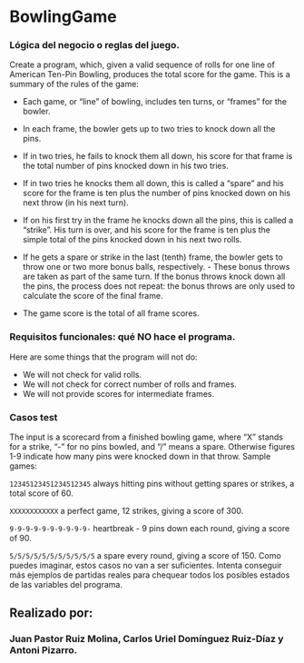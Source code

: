 # BowlingGame


### Lógica del negocio o reglas del juego.

Create a program, which, given a valid sequence of rolls for one line of American Ten-Pin Bowling,
produces the total score for the game. This is a summary of the rules of the game:

- Each game, or “line” of bowling, includes ten turns, or “frames” for the bowler.
- In each frame, the bowler gets up to two tries to knock down all the pins.

- If in two tries, he fails to knock them all down, his score for that frame is the total number of pins
  knocked down in his two tries.
- If in two tries he knocks them all down, this is called a “spare” and his score for the frame is ten
  plus the number of pins knocked down on his next throw (in his next turn).
- If on his first try in the frame he knocks down all the pins, this is called a “strike”. His turn is over,
  and his score for the frame is ten plus the simple total of the pins knocked down in his next two
  rolls.
- If he gets a spare or strike in the last (tenth) frame, the bowler gets to throw one or two more
  bonus balls, respectively. - These bonus throws are taken as part of the same turn. If the bonus
  throws knock down all the pins, the process does not repeat: the bonus throws are only used to
  calculate the score of the final frame.
- The game score is the total of all frame scores.

### Requisitos funcionales: qué NO hace el programa.

Here are some things that the program will not do:

- We will not check for valid rolls.
- We will not check for correct number of rolls and frames.
- We will not provide scores for intermediate frames.

### Casos test

The input is a scorecard from a finished bowling game, where “X” stands for a strike, “-” for no pins
bowled, and “/” means a spare. Otherwise figures 1-9 indicate how many pins were knocked down in
that throw.
Sample games:

```12345123451234512345```
always hitting pins without getting spares or strikes, a total score of 60.

```XXXXXXXXXXXX```
a perfect game, 12 strikes, giving a score of 300.

```9-9-9-9-9-9-9-9-9-9-```
heartbreak - 9 pins down each round, giving a score of 90.

```5/5/5/5/5/5/5/5/5/5/5```
a spare every round, giving a score of 150.
Como puedes imaginar, estos casos no van a ser suficientes. Intenta conseguir más ejemplos de
partidas reales para chequear todos los posibles estados de las variables del programa.


##  Realizado por:

### Juan Pastor Ruiz Molina, Carlos Uriel Domínguez Ruiz-Díaz y Antoni Pizarro.
